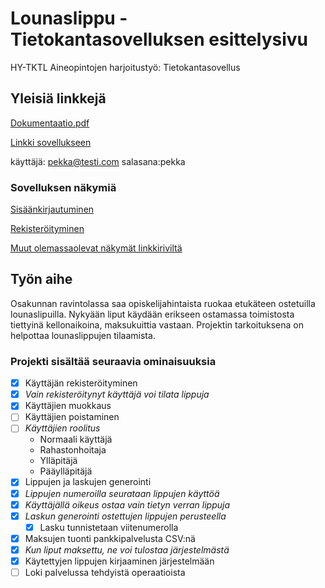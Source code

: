 # Lounaslippu - Tietokantasovelluksen esittelysivu

HY-TKTL Aineopintojen harjoitustyö: Tietokantasovellus

## Yleisiä linkkejä


[Dokumentaatio.pdf](doc/dokumentaatio.pdf)

[Linkki sovellukseen](http://lounaslippu.jelastic.planeetta.net/)

käyttäjä: pekka@testi.com salasana:pekka


### Sovelluksen näkymiä
[Sisäänkirjautuminen](http://ppkostam.users.cs.helsinki.fi/lounaslippu/testinakymat/index.html)

[Rekisteröityminen](http://ppkostam.users.cs.helsinki.fi/lounaslippu/testinakymat/rekisteroidy.html)

[Muut olemassaolevat näkymät linkkiriviltä](http://ppkostam.users.cs.helsinki.fi/lounaslippu/testinakymat/omat_tiedot.html)


## Työn aihe

Osakunnan ravintolassa saa opiskelijahintaista ruokaa etukäteen ostetuilla lounaslipuilla.
Nykyään liput käydään erikseen ostamassa toimistosta tiettyinä kellonaikoina, maksukuittia vastaan.
Projektin tarkoituksena on helpottaa lounaslippujen tilaamista.

### Projekti sisältää seuraavia ominaisuuksia
* [X] Käyttäjän rekisteröityminen
 * [X] *Vain rekisteröitynyt käyttäjä voi tilata lippuja*
* [X] Käyttäjien muokkaus
* [ ] Käyttäjien poistaminen
 * [ ] *Käyttäjien roolitus*
    - Normaali käyttäjä
    - Rahastonhoitaja
    - Ylläpitäjä
    - Pääylläpitäjä
* [X] Lippujen ja laskujen generointi
 * [X] *Lippujen numeroilla seurataan lippujen käyttöä*
 * [X] *Käyttäjällä oikeus ostaa vain tietyn verran lippuja*
 * [X] *Laskun generointi ostettujen lippujen perusteella*
   * [X] Lasku tunnistetaan viitenumerolla
* [X] Maksujen tuonti pankkipalvelusta CSV:nä
 * [X] *Kun liput maksettu, ne voi tulostaa järjestelmästä*
* [X] Käytettyjen lippujen kirjaaminen järjestelmään
* [ ] Loki palvelussa tehdyistä operaatioista
